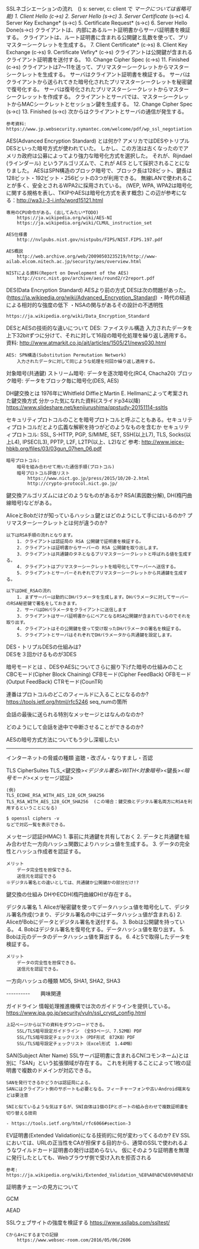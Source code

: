 

SSLネゴシエーションの流れ　() s: server, c: client で *マークについては省略可能)
	1. Client Hello (c->s)
	2. Server Hello (s->c)
	3. Server Certificate* (s->c)
	4. Server Key Exchange* (s->c)
	5. Certificate Request* (s->c)
	6. Server Hello Done(s->c)
		クライアントは、内部にあるルート証明書からサーバ証明書を検証する。
		クライアントは、ルート証明書に含まれる公開鍵と乱数を使って、プリマスターシークレットを生成する。
	7. Client Certificate* (c->s)
	8. Client Key Exchange (c->s)
	9. Certificate Vefiry* (c->s)
		クライアントは公開鍵が含まれるクライアント証明書を送付する。
	10. Change Cipher Spec (c->s)
	11. Finished (c->s)
		クライアントは7〜11を送って、プリマスターシークレットからマスターシークレットを生成する。
		サーバはクライアント証明書を検証する。
		サーバはクライアントから送られてきた暗号化されたプリマスターシークレットを秘密鍵で復号化する。
		サーバは復号化されたプリマスターシークレットからマスターシークレッットを作成する。
		クライアントとサーバでは、マスターシークレットからMACシークレットとセッション鍵を生成する。
	12. Change Cipher Spec (s->c)
	13. Finished (s->c)
		次からはクライアントとサーバの通信が発生する。


	参考資料: https://www.jp.websecurity.symantec.com/welcome/pdf/wp_ssl_negotiation.pdf

AES(Advanced Encryption Standard) とは何か?
	アメリカではDESやトリプルDESといった暗号方式が使われていた。
	しかし、この方法は古くなったのでアメリカ政府は公募によってより強力な暗号化方式を選択した。
	それが、Rijndael (ラインダール) というアルゴリズムで、これが AES として採択されることになりました。
	AESはSPN構造のブロック暗号で、ブロック長は128ビット、鍵長は128ビット・192ビット・256ビットの3つが利用できる。
	無線LANで使われることが多く、安全とされるWPA2に採用されている。
		(WEP, WPA, WPA2は暗号化に関する規格を表し、TKIPやAESは暗号化方式を表す概念)
		この辺が参考になる：http://wa3.i-3-i.info/word15121.html



	専用のCPU命令がある。(出してみたい*TODO)
		https://ja.wikipedia.org/wiki/AES-NI
		https://ja.wikipedia.org/wiki/CLMUL_instruction_set

	AES仕様書
		http://nvlpubs.nist.gov/nistpubs/FIPS/NIST.FIPS.197.pdf

	AES概説
		http://web.archive.org/web/20090503235219/http://www-ailab.elcom.nitech.ac.jp/security/aes/overview.html

	NISTによる資料(Report on Development of the AES)
		http://csrc.nist.gov/archive/aes/round2/r2report.pdf

DES(Data Encryption Standard)
	AESより前の方式
	DESは次の問題があった。(https://ja.wikipedia.org/wiki/Advanced_Encryption_Standard)
		・時代の経過による相対的な強度の低下
		・NSAの関与があるその設計の不透明性

	https://ja.wikipedia.org/wiki/Data_Encryption_Standard

DESとAESの技術的な違いについて
	DES: ファイステル構造
		入力されたデータを上下32bitずつに分けて、それに対して16段の暗号化処理を繰り返し適用する。
		資料: http://www.atmarkit.co.jp/ait/articles/1505/21/news030.html

	AES: SPN構造(Substitution Permutation Network)
		入力されたデータに対して同じような処理を何回か繰り返し適用する。


対象暗号(共通鍵)
	ストリーム暗号: 
		データを逐次暗号化(RC4, Chacha20)
	ブロック暗号:
		データをブロック毎に暗号化(DES, AES)

DH鍵交換とは
	1976年にWhitfield DiffieとMartin E. Hellmanによって考案された鍵交換方式
	分かった気になれた資料(スライドp34以降)
		https://www.slideshare.net/kenjiurushima/qpstudy-20151114-ssltls

セキュリティプロトコルのことを暗号プロトコルと呼ぶこともある。セキュリティプロトコルだとより広義な解釈を持つがどのようなものを含むか
	セキュリティプロトコル: SSL, S-HTTP, PGP, S/MIME, SET, SSH(以上L7), TLS, Socks(以上L4), IPSEC(L3), PPTP, L2F, L2TP(以上、L2)など
		参考: http://www.ieice-hbkb.org/files/03/03gun_07hen_06.pdf

	暗号プロトコル: 
		暗号を組み合わせて用いた通信手順(プロトコル)
		暗号プロトコル評価リスト
			https://www.nict.go.jp/press/2015/10/20-2.html
			http://crypto-protocol.nict.go.jp/


鍵交換アルゴリズムにはどのようなものがあるか?
	RSA(素因数分解), DH(楕円曲線暗号)などがある。

AliceとBobだけが知っているハッシュ鍵とはどのようにして手にはいるのか? プリマスターシークレットとは何が違うのか?

	以下はRSA手順の流れとなります。
		1. クライアントは認証局の RSA 公開鍵で証明書を検証する。
		2. クライアントは証明書からサーバーの RSA 公開鍵を取り出します。
		3. クライアントは共通鍵のタネとなるプリマスターシークレットと呼ばれる値を生成する。
		4. クライアントはプリマスターシークレットを暗号化してサーバーへ送信する。
		5. クライアントとサーバーそれぞれでプリマスターシークレットから共通鍵を生成する。

	以下はDHE_RSAの流れ
		1. まずサーバーは動的にDHパラメータを生成します。DHパラメータに対してサーバーのRSA秘密鍵で署名をしておきます。
		2. サーバはDHパラメータをクライアントに送信します
		3. クライアントはサーバ証明書からにペアとなるRSA公開鍵が含まれているのでそれを取り出す。
		4. クライアントはその公開鍵を使って受け取ったDHパラメータの署名を検証する。
		5. クライアントとサーバはそれぞれでDHパラメータから共通鍵を設定します。


DES・トリプルDESの仕組みは?	
   DESを３回かけるものが3DES

暗号モードとは	、DESやAESについてさらに掘り下げた暗号の仕組みのこと
	CBCモード(Cipher Block Chaining)
	CFBモード(Cipher FeedBack)
	OFBモード(Output FeedBack)
	CTRモード(CounTR)

連番はプロトコルのどこのフィールドに入ることになるのか?
	https://tools.ietf.org/html/rfc5246
		seq_numの箇所

会話の最後に送られる特別なメッセージとはなんのなのか?


どのようにして会話を途中で中断させることができるのか?


AESの暗号方式方法についてもう少し深堀したい



----------
インターネットの脅威の種類
	盗聴・改ざん・なりすまし・否認

TLS CipherSuites
	TLS_<鍵交換>_<デジタル署名>_WITH_<対象暗号>_<鍵長>_<暗号モード>_<メッセージ認証>

	(例)
	TLS_ECDHE_RSA_WITH_AES_128_GCM_SHA256
	TLS_RSA_WITH_AES_128_GCM_SHA256  (この場合：鍵交換とデジタル署名両方にRSAを利用するということになる)

	$ openssl ciphers -v
	などで対応一覧を表示できる。

メッセージ認証(HMAC)
	1. 事前に共通鍵を共有しておく
	2. データと共通鍵を組み合わせた一方向ハッシュ関数によりハッシュ値を生成する。
	3. データの完全性とハッシュ作成者を認証する。

	メリット
		データ完全性を担保できる。
		送信元を認証できる
	※デジタル署名との違いとしては、共通鍵か公開鍵かの部分だけ!?

鍵交換の仕組み
	DHやECDH(楕円曲線DH)が存在する。

デジタル署名
	1. Aliceが秘密鍵を使ってデータハッシュ値を暗号化して、デジタル署名作成(つまり、デジタル署名の中にはデータハッシュ値が含まれる)
	2. AliceがBobにデータとデジタル署名を送付する。
	3. Bobは公開鍵を持っている。
	4. Bobはデジタル署名を復号化する。データハッシュ値を取り出す。
	5. Bobは元のデータのデータハッシュ値を算出する。
	6. 4と5で取得したデータを検証する。

	メリット
		データの完全性を担保できる。
		送信元を認証できる。

一方向ハッシュの種類
	MD5, SHA1, SHA2, SHA3

----------　　興味関連

ガイドライン
	情報処理推進機構では次のガイドラインを提供している。
		https://www.ipa.go.jp/security/vuln/ssl_crypt_config.html

	上記ページから以下の資料をダウンロードできる。
		SSL/TLS暗号設定ガイドライン （全93ページ、7.52MB）PDF
		SSL/TLS暗号設定チェックリスト（PDF形式　872KB）PDF
		SSL/TLS暗号設定チェックリスト（Excel形式　1.44MB）	

SAN(Subject Alter Name)
	SSLサーバ証明書に含まれるCN(コモンネーム)とは別に「SAN」という拡張領域が存在する。
	これを利用することによって1枚の証明書で複数のドメインが対応できる。

	SANを発行できるかどうかは認証局による。
	SANにはクライアント側のサポートも必要となる。フィーチャーフォンや古いAndroid端末などは要注意

	SNIと似ているような気はするが、SNI自体は1個のIPとポートの組み合わせで複数証明書を切り替える技術

	- https://tools.ietf.org/html/rfc6066#section-3


EV証明書(Extended Validation)になる技術的に何が変わってくるのか?
	EV SSLにおいては、URLの正当性をCAが担保する目的から、通常のSSLで使われるようなワイルドカード証明書の発行は認めらない。
	仮にそのような証明書を無理に発行したとしても、Webブラウザ側で受け入れを拒否される

	参考: https://ja.wikipedia.org/wiki/Extended_Validation_%E8%A8%BC%E6%98%8E%E6%9B%B8


証明書チェーンの見方について





GCM



AEAD


SSLウェブサイトの強度を検証する
	https://www.ssllabs.com/ssltest/

	CからA+にするまでの記録
		https://www.websec-room.com/2016/05/06/2606




